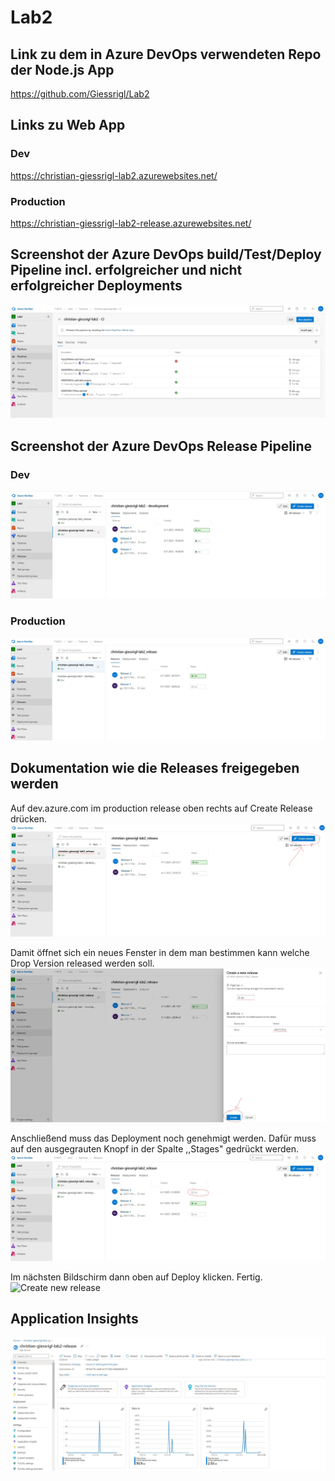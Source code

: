 # Lab2
## Link zu dem in Azure DevOps verwendeten Repo der Node.js App
https://github.com/Giessrigl/Lab2

## Links zu Web App
### Dev
https://christian-giessrigl-lab2.azurewebsites.net/
### Production
https://christian-giessrigl-lab2-release.azurewebsites.net/

## Screenshot der Azure DevOps build/Test/Deploy Pipeline incl.  erfolgreicher und nicht erfolgreicher Deployments
![Pipeline](./Screenshots/Pipeline.JPG)

## Screenshot der Azure DevOps Release Pipeline
### Dev
![Dev](./Screenshots/dev_Release.JPG)

### Production
![Production](./Screenshots/release_Release.JPG)


## Dokumentation wie die Releases freigegeben werden

Auf dev.azure.com im production release oben rechts auf Create Release drücken.
![Create release](./Screenshots/create_release2.jpg)

Damit öffnet sich ein neues Fenster in dem man bestimmen kann welche Drop Version released werden soll.
![Create new release](./Screenshots/create_new_release2.jpg)

Anschließend muss das Deployment noch genehmigt werden. 
Dafür muss auf den ausgegrauten Knopf in der Spalte ,,Stages" gedrückt werden.
![Create new release](./Screenshots/not_deployed2.jpg)

Im nächsten Bildschirm dann oben auf Deploy klicken. Fertig.
![Create new release](./Screenshots/deployed2.jpg)

## Application Insights
![Application Insights](./Screenshots/release_insights.JPG)
